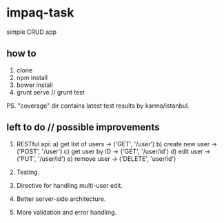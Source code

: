 # impaq-task
simple CRUD app

## how to

 1. clone
 2. npm install
 3. bower install
 4. grunt serve // grunt test

PS. "coverage" dir contains latest test results by karma/istanbul.

## left to do // possible improvements

1. RESTful api:
 a) get list of users -> ('GET', '/user')
 b) create new user -> ('POST', '/user')
 c) get user by ID -> {'GET', '/user/id')
 d) edit user -> ('PUT', '/user/id')
 e) remove user -> ('DELETE', 'user/id')

2. Testing.

3. Directive for handling multi-user edit.

4. Better server-side architecture.

5. More validation and error handling.